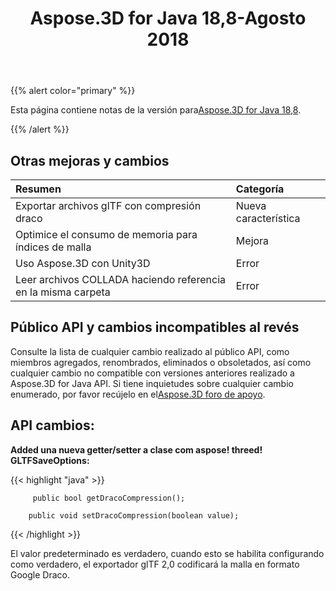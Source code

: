 ﻿---
title: Aspose.3D for Java 18,8-Agosto 2018
type: docs
weight: 50
url: /es/java/aspose-3d-for-java-18-8-august-2018/
---
{{% alert color="primary" %}} 

Esta página contiene notas de la versión para[Aspose.3D for Java 18,8](https://repository.aspose.com/repo/com/aspose/aspose-3d/18.8/).

{{% /alert %}} 
## **Otras mejoras y cambios**

|**Resumen**|**Categoría**|
|:- |:- |
|Exportar archivos glTF con compresión draco|Nueva característica|
|Optimice el consumo de memoria para índices de malla|Mejora|
|Uso Aspose.3D con Unity3D|Error|
|Leer archivos COLLADA haciendo referencia en la misma carpeta|Error|

## **Público API y cambios incompatibles al revés**

Consulte la lista de cualquier cambio realizado al público API, como miembros agregados, renombrados, eliminados o obsoletados, así como cualquier cambio no compatible con versiones anteriores realizado a Aspose.3D for Java API. Si tiene inquietudes sobre cualquier cambio enumerado, por favor recújelo en el[Aspose.3D foro de apoyo](https://forum.aspose.com/c/3d).

## **API cambios:**

**Added una nueva getter/setter a clase com aspose! threed! GLTFSaveOptions:**

{{< highlight "java" >}}

         public bool getDracoCompression();

        public void setDracoCompression(boolean value);

{{< /highlight >}}

El valor predeterminado es verdadero, cuando esto se habilita configurando como verdadero, el exportador glTF 2,0 codificará la malla en formato Google Draco.
